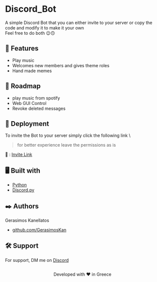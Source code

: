 # Discord_Bot

A simple Discord Bot that you can either invite to your server or copy the code and modify it to make it your own \
Feel free to do both  :wink::upside_down_face:
## :monocle_face: Features 

- Play music
- Welcomes new members and gives theme roles
- Hand made memes


## :bookmark_tabs: Roadmap

- play music from spotify
- Web GUI Control
- Revoke deleted messages


## :rocket: Deployment

To invite the Bot to your server simply click the following link \
> for better experience leave the permissions as is

:link: : [Invite Link](https://discord.com/oauth2/authorize?client_id=590918903778246656&scope=bot&permissions=1644972474359)
## :desktop_computer: Built with

- [Python](https://www.python.org/)
- [Discord.py](https://discordpy.readthedocs.io/)


## :black_nib: Authors

Gerasimos Kanellatos
- [github.com/GerasimosKan](https://github.com/GerasimosKan)
## :hammer_and_wrench: Support

For support, DM me on [Discord](https://discord.com/users/546360303697395743)


## 
<p align="center">
  Developed with ❤️ in Greece
</p>
